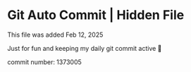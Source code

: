 # Git Auto Commit | Hidden File

This file was added Feb 12, 2025

Just for fun and keeping my daily git commit active 🤪

commit number: 1373005
